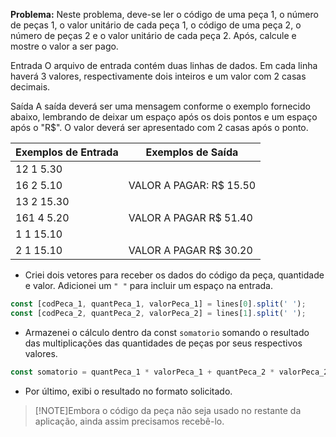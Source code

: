 **Problema:** Neste problema, deve-se ler o código de uma peça 1, o número de peças 1, o valor unitário de cada peça 1, o código de uma peça 2, o número de peças 2 e o valor unitário de cada peça 2. Após, calcule e mostre o valor a ser pago.

Entrada
O arquivo de entrada contém duas linhas de dados. Em cada linha haverá 3 valores, respectivamente dois inteiros e um valor com 2 casas decimais.

Saída
A saída deverá ser uma mensagem conforme o exemplo fornecido abaixo, lembrando de deixar um espaço após os dois pontos e um espaço após o "R$". O valor deverá ser apresentado com 2 casas após o ponto.

| Exemplos de Entrada | Exemplos de Saída |
| --- | --- |
| 12 1 5.30
16 2 5.10 | VALOR A PAGAR: R$ 15.50 |
| 13 2 15.30
161 4 5.20 | VALOR A PAGAR R$ 51.40 |
| 1 1 15.10
2 1 15.10 | VALOR A PAGAR R$ 30.20 |
- Criei dois vetores para receber os dados do código da peça, quantidade e valor. Adicionei um `" "` para incluir um espaço na entrada.

```jsx
const [codPeca_1, quantPeca_1, valorPeca_1] = lines[0].split(' ');
const [codPeca_2, quantPeca_2, valorPeca_2] = lines[1].split(' ');
```

- Armazenei o cálculo dentro da const `somatorio` somando o resultado das multiplicações das quantidades de peças por seus respectivos valores.

```jsx
const somatorio = quantPeca_1 * valorPeca_1 + quantPeca_2 * valorPeca_2;
```

- Por último, exibi o resultado no formato solicitado.

>[!NOTE]Embora o código da peça não seja usado no restante da aplicação, ainda assim precisamos recebê-lo.
